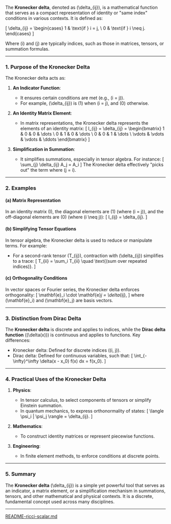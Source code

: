 The **Kronecker delta**, denoted as \(\delta_{ij}\), is a mathematical function that serves as a compact representation of identity or "same index" conditions in various contexts. It is defined as:

\[
\delta_{ij} =
\begin{cases}
1 & \text{if } i = j, \\
0 & \text{if } i \neq j.
\end{cases}
\]

Where \(i\) and \(j\) are typically indices, such as those in matrices, tensors, or summation formulas.

---

### **1. Purpose of the Kronecker Delta**
The Kronecker delta acts as:
1. **An Indicator Function**:
   - It ensures certain conditions are met (e.g., \(i = j\)).
   - For example, \(\delta_{ij}\) is \(1\) when \(i = j\), and \(0\) otherwise.

2. **An Identity Matrix Element**:
   - In matrix representations, the Kronecker delta represents the elements of an identity matrix:
     \[
     I_{ij} = \delta_{ij} =
     \begin{bmatrix}
     1 & 0 & 0 & \dots \\
     0 & 1 & 0 & \dots \\
     0 & 0 & 1 & \dots \\
     \vdots & \vdots & \vdots & \ddots
     \end{bmatrix}
     \]

3. **Simplification in Summation**:
   - It simplifies summations, especially in tensor algebra. For instance:
     \[
     \sum_{j} \delta_{ij} A_j = A_i
     \]
     The Kronecker delta effectively "picks out" the term where \(j = i\).

---

### **2. Examples**
#### (a) **Matrix Representation**
In an identity matrix \(I\), the diagonal elements are \(1\) (where \(i = j\)), and the off-diagonal elements are \(0\) (where \(i \neq j\)):
\[
I_{ij} = \delta_{ij}.
\]

#### (b) **Simplifying Tensor Equations**
In tensor algebra, the Kronecker delta is used to reduce or manipulate terms. For example:
- For a second-rank tensor \(T_{ij}\), contraction with \(\delta_{ij}\) simplifies to a trace:
  \[
  T_{ii} = \sum_i T_{ii} \quad \text{(sum over repeated indices)}.
  \]

#### (c) **Orthogonality Conditions**
In vector spaces or Fourier series, the Kronecker delta enforces orthogonality:
\[
\mathbf{e}_i \cdot \mathbf{e}_j = \delta_{ij},
\]
where \(\mathbf{e}_i\) and \(\mathbf{e}_j\) are basis vectors.

---

### **3. Distinction from Dirac Delta**
The **Kronecker delta** is discrete and applies to indices, while the **Dirac delta function** (\(\delta(x)\)) is continuous and applies to functions. Key differences:
- Kronecker delta: Defined for discrete indices (\(i, j\)).
- Dirac delta: Defined for continuous variables, such that:
  \[
  \int_{-\infty}^\infty \delta(x - x_0) f(x) dx = f(x_0).
  \]

---

### **4. Practical Uses of the Kronecker Delta**
1. **Physics**:
   - In tensor calculus, to select components of tensors or simplify Einstein summation.
   - In quantum mechanics, to express orthonormality of states:
     \[
     \langle \psi_i | \psi_j \rangle = \delta_{ij}.
     \]

2. **Mathematics**:
   - To construct identity matrices or represent piecewise functions.

3. **Engineering**:
   - In finite element methods, to enforce conditions at discrete points.

---

### **5. Summary**
The **Kronecker delta** \(\delta_{ij}\) is a simple yet powerful tool that serves as an indicator, a matrix element, or a simplification mechanism in summations, tensors, and other mathematical and physical contexts. It is a discrete, fundamental concept used across many disciplines.


---

[README-ricci-scalar.md](https://t2m.io/cCwZJTM)
